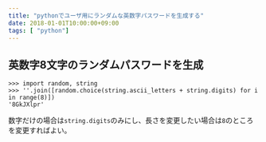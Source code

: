 ```yaml
---
title: "pythonでユーザ用にランダムな英数字パスワードを生成する"
date: 2018-01-01T10:00:00+09:00
tags: [ "python"]
---
```


## 英数字8文字のランダムパスワードを生成

```
>>> import random, string
>>> ''.join([random.choice(string.ascii_letters + string.digits) for i in range(8)])
'8GkJXlpr'
```

数字だけの場合は`string.digits`のみにし、長さを変更したい場合は`8`のところを変更すればよい。

